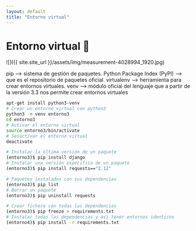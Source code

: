 ```yaml
---
layout: default
title: "Entorno virtual"
---
```


# Entorno virtual :snake:

![]({{ site.site_url }}/assets/img/measurement-4028994_1920.jpg)


pip --> sistema de gestión de paquetes.
Python Package Index (PyPI) --> que es el repositorio de paquetes oficial.
virtualenv --> herramienta para crear entornos virtuales.
venv --> módulo oficial del lenguaje que a partir de la versión 3.3 nos permite crear entornos virtuales

```sh
apt-get install python3-venv
# Crear un entorno virtual con python3
python3 -m venv entorno3
cd entorno3
# Activar el entorno virtual
source entorno3/bin/activate
# Sesactivar el entorno virtual
deactivate

# Instalar la última versión de un paquete
(entorno3)$ pip install django
# Instalar una versión especifica de un paquete
(entorno3)$ pip install requests=="2.12"

# Paquetes instalados con sus dependencias
(entorno3)$ pip list
# Borrar un paquete
(entorno3)$ pip uninstall requests

# Crear fichero con todas las dependencias
(entorno3)$ pip freeze > requirements.txt
# Instalar todas las dependencias y asi tener entornos identicos
(entorno4)$ pip install -r requirements.txt
```

